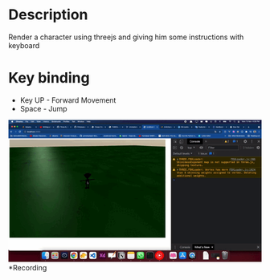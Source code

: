 # Description

Render a character using threejs and giving him some instructions with keyboard 

# Key binding
- Key UP - Forward Movement
- Space - Jump

![App recording](/doc/recording.gif)*Recording

